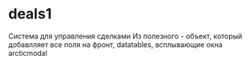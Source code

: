 # deals1
Система для управления сделками
Из полезного - объект, который добавлляет все поля на фронт, datatables,  всплывающие окна arcticmodal

